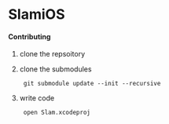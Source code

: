 # SlamiOS

#### Contributing
1. clone the repsoitory
2. clone the submodules

        git submodule update --init --recursive

3. write code

        open Slam.xcodeproj
